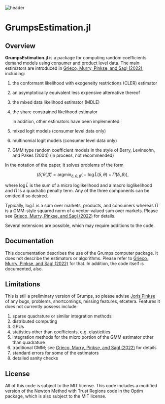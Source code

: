 
![header](https://joris.pinkse.org/paper/grumps/featured_hu67731c91d8ac62b9ec64ef8cd1d226d8_3264943_808x455_fill_q75_lanczos_smart1.jpg)

# GrumpsEstimation.jl

## Overview

**GrumpsEstimation.jl** is a package for computing random coefficients demand models using consumer and product level data. The main estimators are introduced in [Grieco, Murry, Pinkse, and Sagl (2022)](http://joris.pinkse.org/paper/grumps/), including:
1. the conformant likelihood with exogeneity restrictions (CLER) estimator
2. an asymptotically equivalent less expensive alternative thereof
3. the mixed data likelihood estimator (MDLE)
4. the share constrained likelihood estimator

    In addition, other estimators have been implemented: 

5. mixed logit models (consumer level data only)
6. multinomial logit models (consumer level data only)
7. GMM type random coefficient models in the style of Berry, Levinsohn, and Pakes (2004) (in process, not recommended)


In the notation of the paper, it solves problems of the form

$$(\hat\delta,\hat\theta,\hat\beta) = \text{argmin}_{\delta,\theta,\beta} \big( - \log \hat L(\delta,\theta) + \hat\Pi(\delta,\beta) \big),$$

where $\log \hat L$ is the sum of a micro loglikelihood and a macro loglikelihood and $\hat\Pi$ is a quadratic penalty term.  Any of the three components can be omitted if so desired. 

Typically, $\log \hat L$ is a sum over markets, products, and consumers whereas $\hat\Pi$ is a GMM-style squared norm of a vector-valued sum over markets.  Please see [Grieco, Murry, Pinkse, and Sagl (2022)](http://joris.pinkse.org/paper/grumps/) for details.

Several extensions are possible, which may require additions to the code. 

## Documentation

This documentation describes the use of the Grumps computer package.  It does not describe the estimators or algorithms.  Please refer to [Grieco, Murry, Pinkse, and Sagl (2022)](http://joris.pinkse.org/paper/grumps/) for that.  In addition, the code itself is documented, also.

## Limitations

This is still a preliminary version of Grumps, so please advise [Joris Pinkse](mailto://pinkse@gmail.com) of any bugs, problems, shortcomings, missing features, etcetera.  Features it does not currently possess include:
1. sparse quadrature or similar integration methods
2. distributed computing
3. GPUs
4. statistics other than coefficients, e.g. elasticities
5. integration methods for the micro portion of the GMM estimator other than quadrature
6. traditional GMM; see [Grieco, Murry, Pinkse, and Sagl (2022)](http://joris.pinkse.org/paper/grumps/) for details
7. standard errors for some of the estimators
8. detailed sanity checks

## License

All of this code is subject to the MIT license.  This code includes a modified version of the Newton Method with Trust Regions code in the Optim package, which is also subject to the MIT license.
